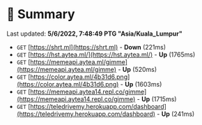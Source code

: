 # 📖 Summary
Last updated: **5/6/2022, 7:48:49 PTG "Asia/Kuala_Lumpur"**

- `GET` [https://shrt.ml](https://shrt.ml) - **Down** (221ms)
- `GET` [https://hst.aytea.ml/](https://hst.aytea.ml/) - **Up** (1765ms)
- `GET` [https://memeapi.aytea.ml/gimme](https://memeapi.aytea.ml/gimme) - **Up** (520ms)
- `GET` [https://color.aytea.ml/4b31d6.png](https://color.aytea.ml/4b31d6.png) - **Up** (1603ms)
- `GET` [https://memeapi.aytea14.repl.co/gimme](https://memeapi.aytea14.repl.co/gimme) - **Up** (1715ms)
- `GET` [https://teledrivemy.herokuapp.com/dashboard](https://teledrivemy.herokuapp.com/dashboard) - **Up** (241ms)
